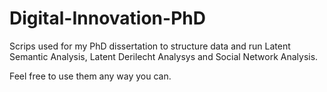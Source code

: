 # Digital-Innovation-PhD
Scrips used for my PhD dissertation to structure data and run Latent Semantic Analysis, Latent Derilecht Analysys
and Social Network Analysis.

Feel free to use them any way you can.
